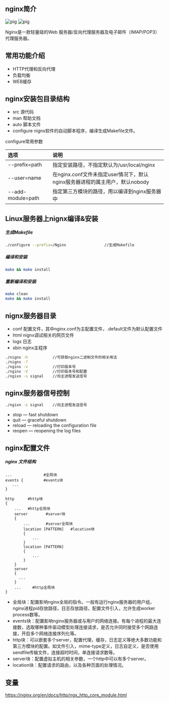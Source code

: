 ## nginx简介
<p align="left">
  <a><img src="https://img.shields.io/badge/-Nignx-green?style=flat-square&logo=appveyor" alt="pig"></a>
  <a><img src="https://img.shields.io/badge/sayhitrue-1117-blue?style=flat-square&logo=appveyor" alt="pig"></a>
</p>

Nginx是一款轻量级的Web 服务器/反向代理服务器及电子邮件（IMAP/POP3）代理服务器。

## 常用功能介绍
- HTTP代理和反向代理
- 负载均衡
- WEB缓存

## nginx安装包目录结构
- src 源代码
- man 帮助文档
- auto 脚本文件
- configure nignx软件的自动脚本程序，编译生成Makefile文件。

configure常用参数

选项|说明
:--|:--
--prefix=path|指定安装路径，不指定默认为/usr/local/nginx
--user=name|在nginx.conf文件未指定user情况下，默认nginx服务器进程的属主用户，默认nobody
--add-module=path|指定第三方模块的路径，用以编译到nginx服务器中

## Linux服务器上nignx编译&安装
##### 生成Makefile
```sh
./configure --prefix=/Nginx                 //生成Makefile
```
##### 编译和安装
```sh
make && make install
```
##### 重新编译和安装
```sh
make clean
make && make install
```
## nignx服务器目录
- conf 配置文件，其中nginx.conf为主配置文件，.default文件为默认配置文件
- html nignx调试相关的网页文件
- logs 日志
- sbin nginx主程序  
```sh
./nignx -h           //可获取nginx二进制文件的相关用法
./nignx -?
./nginx -v           //打印版本号
./nginx -V           //打印版本号和配置
./ngixn -s signal    //向主进程发送信号  
```

## nginx服务器信号控制
```sh
./ngixn -s signal    //向主进程发送信号
```
- stop — fast shutdown
- quit — graceful shutdown
- reload — reloading the configuration file
- reopen — reopening the log files

## nginx配置文件
##### nginx 文件结构
```
...              #全局块
events {         #events块
   ...
}

http      #http块
{
    ...   #http全局块
    server        #server块
    {
        ...       #server全局块
        location [PATTERN]   #location块
        {
            ...
        }
        location [PATTERN]
        {
            ...
        }
    }
    server
    {
      ...
    }
    ...     #http全局块
}
```
- 全局块：配置影响nginx全局的指令。一般有运行nginx服务器的用户组，nginx进程pid存放路径，日志存放路径，配置文件引入，允许生成worker process数等。
- events块：配置影响nginx服务器或与用户的网络连接。有每个进程的最大连接数，选取哪种事件驱动模型处理连接请求，是否允许同时接受多个网路连接，开启多个网络连接序列化等。
- http块：可以嵌套多个server，配置代理，缓存，日志定义等绝大多数功能和第三方模块的配置。如文件引入，mime-type定义，日志自定义，是否使用sendfile传输文件，连接超时时间，单连接请求数等。
- server块：配置虚拟主机的相关参数，一个http中可以有多个server。
- location块：配置请求的路由，以及各种页面的处理情况。

## 变量
https://nginx.org/en/docs/http/ngx_http_core_module.html
